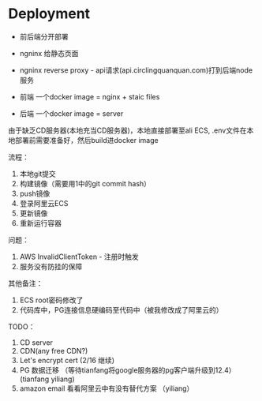 # Deployment

- 前后端分开部署
- ngninx 给静态页面
- ngninx reverse proxy - api请求(api.circlingquanquan.com)打到后端node服务

- 前端 一个docker image = nginx + staic files
- 后端 一个docker image = server

由于缺乏CD服务器(本地充当CD服务器)，本地直接部署至ali ECS, .env文件在本地部署前需要准备好，然后build进docker image

流程：

1. 本地git提交
2. 构建镜像（需要用1中的git commit hash）
3. push镜像
4. 登录阿里云ECS
5. 更新镜像
6. 重新运行容器

问题：

1. AWS InvalidClientToken - 注册时触发
2. 服务没有防挂的保障

其他备注：

1. ECS root密码修改了
2. 代码库中，PG连接信息硬编码至代码中（被我修改成了阿里云的）

TODO：
1. CD server
2. CDN(any free CDN?)
3. Let's encrypt cert (2/16 继续)
4. PG 数据迁移 （等待tianfang将google服务器的pg客户端升级到12.4）(tianfang yiliang)
5. amazon email 看看阿里云中有没有替代方案 （yiliang）
